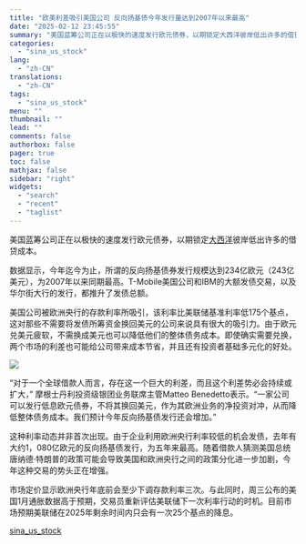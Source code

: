 ```yaml
---
title: "欧美利差吸引美国公司 反向扬基债今年发行量达到2007年以来最高"
date: "2025-02-12 23:45:55"
summary: "美国蓝筹公司正在以极快的速度发行欧元债券，以期锁定大西洋彼岸低出许多的借贷..."
categories:
  - "sina_us_stock"
lang:
  - "zh-CN"
translations:
  - "zh-CN"
tags:
  - "sina_us_stock"
menu: ""
thumbnail: ""
lead: ""
comments: false
authorbox: false
pager: true
toc: false
mathjax: false
sidebar: "right"
widgets:
  - "search"
  - "recent"
  - "taglist"
---
```


美国蓝筹公司正在以极快的速度发行欧元债券，以期锁定[大西洋](https://finance.sina.com.cn/realstock/company/sh600558/nc.shtml)彼岸低出许多的借贷成本。

数据显示，今年迄今为止，所谓的反向扬基债券发行规模达到234亿欧元（243亿美元），为2007年以来同期最高。T-Mobile美国公司和IBM的大额发债交易，以及华尔街大行的发行，都推升了发债总额。

美国公司被欧洲央行的存款利率所吸引，该利率比美联储基准利率低175个基点，这对那些不需要将发债所筹资金换回美元的公司来说具有很大的吸引力。由于欧元兑美元疲软，不需换成美元也可以降低他们的整体债务成本。即使确实需要兑换，两个市场的利差也可能给公司带来成本节省，并且还有投资者基础多元化的好处。

![](https://n.sinaimg.cn/finance/transform/130/w542h388/20250212/0518-d907cce5298eaaf58689a7a84ce2188c.png)

“对于一个全球借款人而言，存在这一个巨大的利差，而且这个利差势必会持续或扩大，” 摩根士丹利投资级银团业务联席主管Matteo Benedetto表示。“一家公司可以发行低息欧元债券，不将其换回美元，作为其欧洲业务的净投资对冲，从而降低整体债务成本。我们预计今年反向扬基债发行还会增加。”

这种利率动态并非首次出现。由于企业利用欧洲央行利率较低的机会发债，去年有大约1，080亿欧元的反向扬基债发行，为五年来最高。随着借款人猜测美国总统唐纳德·特朗普的政策可能会导致美国和欧洲央行之间的政策分化进一步加剧，今年这种交易的势头正在增强。

市场定价显示欧洲央行年底前会至少下调存款利率三次。与此同时，周三公布的美国1月通胀数据高于预期，交易员重新评估美联储下一次利率行动的时机。目前市场预期美联储在2025年剩余时间内只会有一次25个基点的降息。

[sina_us_stock](https://finance.sina.com.cn/world/2025-02-12/doc-inekhcht5619956.shtml)
